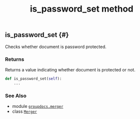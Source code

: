 ﻿---
title: is_password_set method
second_title: GroupDocs.Merger for Python via .NET API References
description: 
type: docs
url: /python-net/groupdocs.merger/merger/is_password_set/
is_root: false
weight: 100
---

## is_password_set {#}

Checks whether document is password protected.


### Returns 


Returns a value indicating whether document is protected or not.


```python
def is_password_set(self):
    ...
```





### See Also
* module [`groupdocs.merger`](../../)
* class [`Merger`](/merger/python-net/groupdocs.merger/merger)
